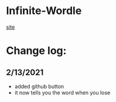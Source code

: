 # Infinite-Wordle
[site](https://urmum.org/)

# Change log:

## 2/13/2021
* added github button
* it now tells you the word when you lose
